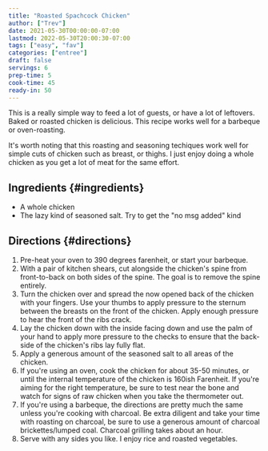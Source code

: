 ```yaml
---
title: "Roasted Spachcock Chicken"
author: ["Trev"]
date: 2021-05-30T00:00:00-07:00
lastmod: 2022-05-30T20:00:30-07:00
tags: ["easy", "fav"]
categories: ["entree"]
draft: false
servings: 6
prep-time: 5
cook-time: 45
ready-in: 50
---
```


This is a really simple way to feed a lot of guests, or have a lot of leftovers. Baked or roasted chicken is delicious. This recipe works well for a barbeque or oven-roasting.

It's worth noting that this roasting and seasoning techiques work well for simple cuts of chicken such as breast, or thighs. I just enjoy doing a whole chicken as you get a lot of meat for the same effort.


## Ingredients {#ingredients}

-   A whole chicken
-   The lazy kind of seasoned salt. Try to get the "no msg added" kind


## Directions {#directions}

1.  Pre-heat your oven to 390 degrees farenheit, or start your barbeque.
2.  With a pair of kitchen shears, cut alongside the chicken's spine from front-to-back on both sides of the spine. The goal is to remove the spine entirely.
3.  Turn the chicken over and spread the now opened back of the chicken with your fingers. Use your thumbs to apply pressure to the sternum between the breasts on the front of the chicken. Apply enough pressure to hear the front of the ribs crack.
4.  Lay the chicken down with the inside facing down and use the palm of your hand to apply more pressure to the checks to ensure that the back-side of the chicken's ribs lay fully flat.
5.  Apply a generous amount of the seasoned salt to all areas of the chicken.
6.  If you're using an oven, cook the chicken for about 35-50 minutes, or until the internal temperature of the chicken is 160ish Farenheit. If you're aiming for the right temperature, be sure to test near the bone and watch for signs of raw chicken when you take the thermometer out.
7.  If you're using a barbeque, the directions are pretty much the same unless you're cooking with charcoal. Be extra diligent and take your time with roasting on charcoal, be sure to use a generous amount of charcoal brickettes/lumped coal. Charcoal grilling takes about an hour.
8.  Serve with any sides you like. I enjoy rice and roasted vegetables.